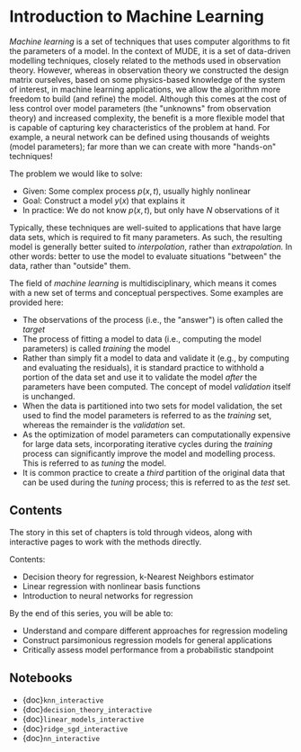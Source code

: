 # Introduction to Machine Learning

_Machine learning_ is a set of techniques that uses computer algorithms to fit the parameters of a model. In the context of MUDE, it is a set of data-driven modelling techniques, closely related to the methods used in observation theory. However, whereas in observation theory we constructed the design matrix ourselves, based on some physics-based knowledge of the system of interest, in machine learning applications, we allow the algorithm more freedom to build (and refine) the model. Although this comes at the cost of less control over model parameters (the "unknowns" from observation theory) and increased complexity, the benefit is a more flexible model that is capable of capturing key characteristics of the problem at hand. For example, a neural network can be defined using thousands of weights (model parameters); far more than we can create with more "hands-on" techniques!

The problem we would like to solve:

- Given: Some complex process $p(x,t)$, usually highly nonlinear
- Goal: Construct a model $y(x)$ that explains it
- In practice: We do not know $p(x,t)$, but only have $N$ observations of it

Typically, these techniques are well-suited to applications that have large data sets, which is required to fit many parameters. As such, the resulting model is generally better suited to _interpolation_, rather than _extrapolation._ In other words: better to use the model to evaluate situations "between" the data, rather than "outside" them.


The field of _machine learning_ is multidisciplinary, which means it comes with a new set of terms and conceptual perspectives. Some examples are provided here:

- The observations of the process (i.e., the "answer") is often called the _target_
- The process of fitting a model to data (i.e., computing the model parameters) is called _training_ the model
- Rather than simply fit a model to data and validate it (e.g., by computing and evaluating the residuals), it is standard practice to withhold a portion of the data set and use it to validate the model _after_ the parameters have been computed. The concept of model _validation_ itself is unchanged.
- When the data is partitioned into two sets for model validation, the set used to find the model parameters is referred to as the _training_ set, whereas the remainder is the _validation_ set.
- As the optimization of model parameters can computationally expensive for large data sets, incorporating iterative cycles during the _training_ process can significantly improve the model and modelling process. This is referred to as _tuning_ the model.
- It is common practice to create a _third_ partition of the original data that can be used during the _tuning_ process; this is referred to as the _test_ set.

## Contents

The story in this set of chapters is told through videos, along with interactive pages to work with the methods directly.

Contents:

- Decision theory for regression, k-Nearest Neighbors estimator
- Linear regression with nonlinear basis functions
- Introduction to neural networks for regression

By the end of this series, you will be able to:

- Understand and compare different approaches for regression modeling
- Construct parsimonious regression models for general applications
- Critically assess model performance from a probabilistic standpoint

## Notebooks

- {doc}`knn_interactive`
- {doc}`decision_theory_interactive`
- {doc}`linear_models_interactive`
- {doc}`ridge_sgd_interactive`
- {doc}`nn_interactive`